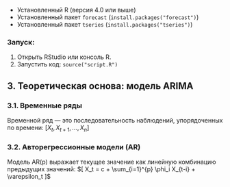 - Установленный R (версия 4.0 или выше)
- Установленный пакет `forecast` (`install.packages("forecast")`)
- Установленный пакет `tseries` (`install.packages("tseries")`)

### Запуск:
1. Открыть RStudio или консоль R.
2. Запустить код: `source("script.R")`

## 3. Теоретическая основа: модель ARIMA

### 3.1. Временные ряды
Временной ряд — это последовательность наблюдений, упорядоченных по времени: 
$[ X_t, X_{t+1}, \dots, X_n ]$

### 3.2. Авторегрессионные модели (AR)
Модель AR(p) выражает текущее значение как линейную комбинацию предыдущих значений:
$[ X_t = c + \sum_{i=1}^{p} \phi_i X_{t-i} + \varepsilon_t ]$
